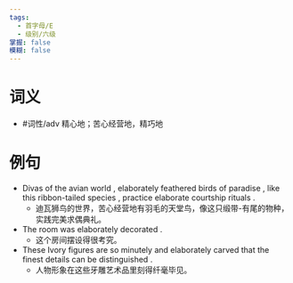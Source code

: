 ```yaml
---
tags:
  - 首字母/E
  - 级别/六级
掌握: false
模糊: false
---
```

# 词义
- #词性/adv  精心地；苦心经营地，精巧地
# 例句
- Divas of the avian world , elaborately feathered birds of paradise , like this ribbon-tailed species , practice elaborate courtship rituals .
	- 迪瓦狮鸟的世界，苦心经营地有羽毛的天堂鸟，像这只缎带-有尾的物种，实践完美求偶典礼。
- The room was elaborately decorated .
	- 这个房间摆设得很考究。
- These Ivory figures are so minutely and elaborately carved that the finest details can be distinguished .
	- 人物形象在这些牙雕艺术品里刻得纤毫毕见。
